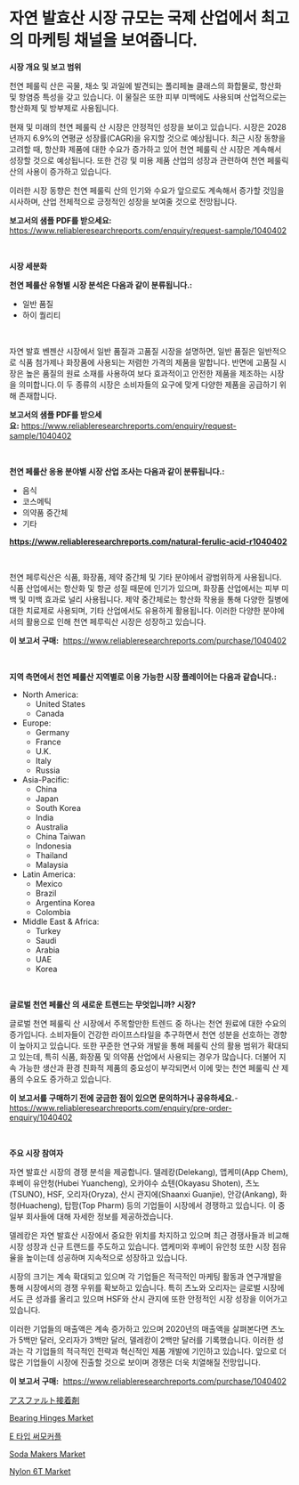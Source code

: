 <p><h1>자연 발효산 시장 규모는 국제 산업에서 최고의 마케팅 채널을 보여줍니다.</h1></p><p><strong>시장 개요 및 보고 범위</strong></p>
<p><p>천연 페룰릭 산은 곡물, 채소 및 과일에 발견되는 폴리페놀 클래스의 화합물로, 항산화 및 항염증 특성을 갖고 있습니다. 이 물질은 또한 피부 미백에도 사용되며 산업적으로는 항산화제 및 방부제로 사용됩니다.</p><p>현재 및 미래의 천연 페룰릭 산 시장은 안정적인 성장을 보이고 있습니다. 시장은 2028년까지 6.9%의 연평균 성장률(CAGR)을 유지할 것으로 예상됩니다. 최근 시장 동향을 고려할 때, 항산화 제품에 대한 수요가 증가하고 있어 천연 페룰릭 산 시장은 계속해서 성장할 것으로 예상됩니다. 또한 건강 및 미용 제품 산업의 성장과 관련하여 천연 페룰릭 산의 사용이 증가하고 있습니다.</p><p>이러한 시장 동향은 천연 페룰릭 산의 인기와 수요가 앞으로도 계속해서 증가할 것임을 시사하며, 산업 전체적으로 긍정적인 성장을 보여줄 것으로 전망됩니다.</p></p>
<p><strong>보고서의 샘플 PDF를 받으세요:</strong> <a href="https://www.reliableresearchreports.com/enquiry/request-sample/1040402">https://www.reliableresearchreports.com/enquiry/request-sample/1040402</a></p>
<p>&nbsp;</p>
<p><strong>시장 세분화</strong></p>
<p><strong>천연 페룰산 유형별 시장 분석은 다음과 같이 분류됩니다.:</strong></p>
<p><ul><li>일반 품질</li><li>하이 퀄리티</li></ul></p>
<p>&nbsp;</p>
<p><p>자연 발효 벤젠산 시장에서 일반 품질과 고품질 시장을 설명하면, 일반 품질은 일반적으로 식품 첨가제나 화장품에 사용되는 저렴한 가격의 제품을 말합니다. 반면에 고품질 시장은 높은 품질의 원료 소재를 사용하여 보다 효과적이고 안전한 제품을 제조하는 시장을 의미합니다.이 두 종류의 시장은 소비자들의 요구에 맞게 다양한 제품을 공급하기 위해 존재합니다.</p></p>
<p><strong>보고서의 샘플 PDF를 받으세요:</strong>&nbsp;<a href="https://www.reliableresearchreports.com/enquiry/request-sample/1040402">https://www.reliableresearchreports.com/enquiry/request-sample/1040402</a></p>
<p>&nbsp;</p>
<p><strong> 천연 페룰산 응용 분야별 시장 산업 조사는 다음과 같이 분류됩니다.:</strong></p>
<p><ul><li>음식</li><li>코스메틱</li><li>의약품 중간체</li><li>기타</li></ul></p>
<p><strong><a href="https://www.reliableresearchreports.com/natural-ferulic-acid-r1040402">https://www.reliableresearchreports.com/natural-ferulic-acid-r1040402</a></strong></p>
<p>&nbsp;</p>
<p><p>천연 페루릭산은 식품, 화장품, 제약 중간체 및 기타 분야에서 광범위하게 사용됩니다. 식품 산업에서는 항산화 및 항균 성질 때문에 인기가 있으며, 화장품 산업에서는 피부 미백 및 미백 효과로 널리 사용됩니다. 제약 중간체로는 항산화 작용을 통해 다양한 질병에 대한 치료제로 사용되며, 기타 산업에서도 유용하게 활용됩니다. 이러한 다양한 분야에서의 활용으로 인해 천연 페루릭산 시장은 성장하고 있습니다.</p></p>
<p><strong>이 보고서 구매:</strong>&nbsp; <a href="https://www.reliableresearchreports.com/purchase/1040402">https://www.reliableresearchreports.com/purchase/1040402</a></p>
<p>&nbsp;</p>
<p><strong>지역 측면에서 천연 페룰산 지역별로 이용 가능한 시장 플레이어는 다음과 같습니다.:</strong></p>
<p><ul>
    <li>
        North America:
        <ul>
            <li>United States</li>
            <li>Canada</li>
        </ul>
    </li>
    <li>
        Europe:
        <ul>
            <li>Germany</li>
            <li>France</li>
            <li>U.K.</li>
            <li>Italy</li>
            <li>Russia</li>
        </ul>
    </li>
    <li>
        Asia-Pacific:
        <ul>
            <li>China</li>
            <li>Japan</li>
            <li>South Korea</li>
            <li>India</li>
            <li>Australia</li>
            <li>China Taiwan</li>
            <li>Indonesia</li>
            <li>Thailand</li>
            <li>Malaysia</li>
        </ul>
    </li>
    <li>
        Latin America:
        <ul>
            <li>Mexico</li>
            <li>Brazil</li>
            <li>Argentina Korea</li>
            <li>Colombia</li>
        </ul>
    </li>
    <li>
        Middle East & Africa:
        <ul>
            <li>Turkey</li>
            <li>Saudi</li>
            <li>Arabia</li>
            <li>UAE</li>
            <li>Korea</li>
        </ul>
    </li>
    </ul></p>
<p>&nbsp;</p>
<p><strong>글로벌 천연 페룰산 의 새로운 트렌드는 무엇입니까? 시장?</strong></p>
<p><p>글로벌 천연 페룰릭 산 시장에서 주목할만한 트렌드 중 하나는 천연 원료에 대한 수요의 증가입니다. 소비자들이 건강한 라이프스타일을 추구하면서 천연 성분을 선호하는 경향이 높아지고 있습니다. 또한 꾸준한 연구와 개발을 통해 페룰릭 산의 활용 범위가 확대되고 있는데, 특히 식품, 화장품 및 의약품 산업에서 사용되는 경우가 많습니다. 더불어 지속 가능한 생산과 환경 친화적 제품의 중요성이 부각되면서 이에 맞는 천연 페룰릭 산 제품의 수요도 증가하고 있습니다.</p></p>
<p><strong>이 보고서를 구매하기 전에 궁금한 점이 있으면 문의하거나 공유하세요.</strong>- <a href="https://www.reliableresearchreports.com/enquiry/pre-order-enquiry/1040402">https://www.reliableresearchreports.com/enquiry/pre-order-enquiry/1040402</a></p>
<p>&nbsp;</p>
<p><strong>주요 시장 참여자</strong></p>
<p><p>자연 발효산 시장의 경쟁 분석을 제공합니다. 델레캉(Delekang), 앱케미(App Chem), 후베이 유안청(Hubei Yuancheng), 오카야수 쇼텐(Okayasu Shoten), 츠노(TSUNO), HSF, 오리자(Oryza), 산시 관지에(Shaanxi Guanjie), 안강(Ankang), 화청(Huacheng), 탑팜(Top Pharm) 등의 기업들이 시장에서 경쟁하고 있습니다. 이 중 일부 회사들에 대해 자세한 정보를 제공하겠습니다.</p><p>델레캉은 자연 발효산 시장에서 중요한 위치를 차지하고 있으며 최근 경쟁사들과 비교해 시장 성장과 신규 트랜드를 주도하고 있습니다. 앱케미와 후베이 유안청 또한 시장 점유율을 높이는데 성공하며 지속적으로 성장하고 있습니다.</p><p>시장의 크기는 계속 확대되고 있으며 각 기업들은 적극적인 마케팅 활동과 연구개발을 통해 시장에서의 경쟁 우위를 확보하고 있습니다. 특히 츠노와 오리자는 글로벌 시장에서도 큰 성과를 올리고 있으며 HSF와 산시 관지에 또한 안정적인 시장 성장을 이어가고 있습니다.</p><p>이러한 기업들의 매출액은 계속 증가하고 있으며 2020년의 매출액을 살펴본다면 츠노가 5백만 달러, 오리자가 3백만 달러, 델레캉이 2백만 달러를 기록했습니다. 이러한 성과는 각 기업들의 적극적인 전략과 혁신적인 제품 개발에 기인하고 있습니다. 앞으로 더 많은 기업들이 시장에 진출할 것으로 보이며 경쟁은 더욱 치열해질 전망입니다.</p></p>
<p><strong>이 보고서 구매:</strong>&nbsp;&nbsp;<a href="https://www.reliableresearchreports.com/purchase/1040402">https://www.reliableresearchreports.com/purchase/1040402</a></p>
<p><p><a href="https://github.com/efcvopdgkdx128/Market-Research-Report-List-1/blob/main/607111531461.md">アスファルト接着剤</a></p><p><a href="https://github.com/derrinmiltonellis35gcl/Market-Research-Report-List-2/blob/main/bearing-hinges-market.md">Bearing Hinges Market</a></p><p><a href="https://medium.com/@rowanmaggio/e%ED%98%95-%EC%97%B4%EC%A0%84%EB%8C%80-%EC%8B%9C%EC%9E%A5-%EC%A0%84%EB%A7%9D-%EC%82%B0%EC%97%85-%EA%B0%9C%EC%9A%94-%EB%B0%8F-%EC%98%88%EC%B8%A1-2024%EB%85%84%EB%B6%80%ED%84%B0-2031%EB%85%84-4aa55ebf8977">E 타입 써모커플</a></p><p><a href="https://github.com/Chiragrp22/Market-Research-Report-List-4/blob/main/soda-makers-market.md">Soda Makers Market</a></p><p><a href="https://issuu.com/reportprime-2/docs/nylon-6t-market-size-2030.pptx">Nylon 6T Market</a></p></p>